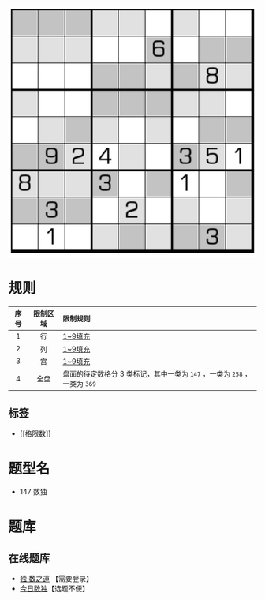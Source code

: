 ![](../../../images/sudoku/147数独.png)

# 规则

| 序号  | 限制区域 | 限制规则                                             |
|:---:|:----:|:-------------------------------------------------|
|  1  |  行   | [1~9填充]                                         |
|  2  |  列   | [1~9填充]                                         |
|  3  |  宫   | [1~9填充]                                         |
|  4  |  全盘  | 盘面的待定数格分 3 类标记，其中一类为 `147` ，一类为 `258` ，一类为 `369` |

## 标签

- [[格限数]]

# 题型名

- 147 数独

# 题库

## 在线题库

- [独·数之道](http://www.sudokufans.org.cn/lx/game.index.php?type=color) 【需要登录】
- [今日数独]【选题不便】

[1~9填充]: ../../../rules.md#1to9填充

[今日数独]: https://cn.sudoku.today/g-147-sudoku/